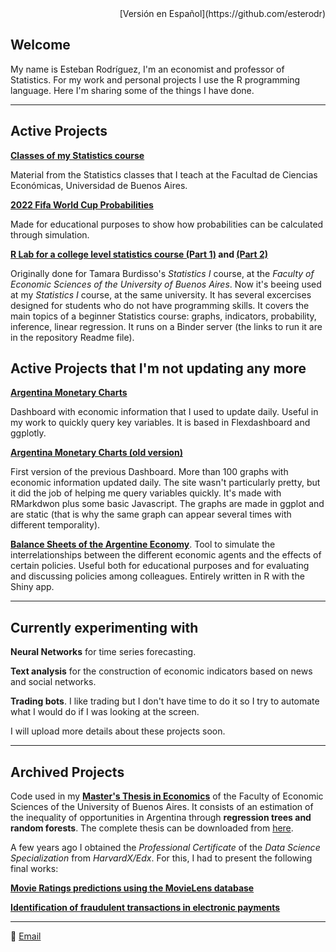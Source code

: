 <div style="text-align: right">[Versión en Español](https://github.com/esterodr)</div>

## Welcome

My name is Esteban Rodríguez, I'm an economist and professor of Statistics. For my work and personal projects I use the R programming language. Here I'm sharing some of the things I have done.

***

## Active Projects

**[Classes of my Statistics course](https://esterodr.github.io/Clases/)**

Material from the Statistics classes that I teach at the Facultad de Ciencias Económicas, Universidad de Buenos Aires.

**[2022 Fifa World Cup Probabilities](https://esterodr.github.io/Mundial/)**

Made for educational purposes to show how probabilities can be calculated through simulation. 

**[R Lab for a college level statistics course (Part 1)](https://github.com/esterodr/TP_Estadistica) and [(Part 2)](https://github.com/esterodr/TP2_Estadistica)**

Originally done for Tamara Burdisso's *Statistics I* course, at the *Faculty of Economic Sciences of the University of Buenos Aires*. Now it's beeing used at my *Statistics I* course, at the same university.  It has several excercises designed for students who do not have programming skills. It covers the main topics of a beginner Statistics course: graphs, indicators, probability, inference, linear regression. It runs on a Binder server (the links to run it are in the repository Readme file).

## Active Projects that I'm not updating any more

**[Argentina Monetary Charts](https://esterodr.github.io/BCRA/)**

Dashboard with economic information that I used to update daily. Useful in my work to quickly query key variables. It is based in Flexdashboard and ggplotly.

**[Argentina Monetary Charts (old version)](https://esterodr.github.io/Monitor_v2/index.html)**

First version of the previous Dashboard. More than 100 graphs with economic information updated daily. The site wasn't particularly pretty, but it did the job of helping me query variables quickly. It's made with RMarkdwon plus some basic Javascript. The graphs are made in ggplot and are static (that is why the same graph can appear several times with different temporality).

**[Balance Sheets of the Argentine Economy](https://esterodr.shinyapps.io/hojas_de_balance/)**. Tool to simulate the interrelationships between the different economic agents and the effects of certain policies. Useful both for educational purposes and for evaluating and discussing policies among colleagues. Entirely written in R with the Shiny app.

***

## Currently experimenting with

**Neural Networks** for time series forecasting.

**Text analysis** for the construction of economic indicators based on news and social networks.

**Trading bots**. I like trading but I don't have time to do it so I try to automate what I would do if I was looking at the screen.

I will upload more details about these projects soon.

***

## Archived Projects

Code used in my **[Master's Thesis in Economics](https://github.com/esterodr/DO)** of the Faculty of Economic Sciences of the University of Buenos Aires. It consists of an estimation of the inequality of opportunities in Argentina through **regression trees and random forests**. The complete thesis can be downloaded from [here](http://bibliotecadigital.econ.uba.ar/econ/collection/tpos/document/1502-1541_RodriguezEE).

A few years ago I obtained the *Professional Certificate* of the *Data Science Specialization* from *HarvardX/Edx*. For this, I had to present the following final works:

**[Movie Ratings predictions using the MovieLens database](https://github.com/esterodr/MovieLens)**

**[Identification of fraudulent transactions in electronic payments](https://github.com/esterodr/fraud)**

***

📧 [Email](mailto:esteban.rgz@gmail.com)

